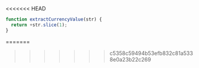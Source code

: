 <<<<<<< HEAD
```js run
function extractCurrencyValue(str) {
  return +str.slice(1);
}
```
=======
>>>>>>> c5358c59494b53efb832c81a5338e0a23b22c269
